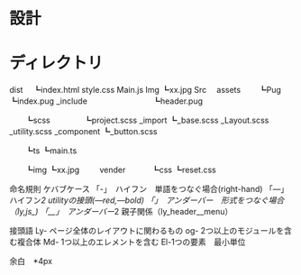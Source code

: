 # 設計

# ディレクトリ
dist
　┗index.html
      style.css
      Main.js
      Img
         ┗xx.jpg
Src
　assets
　　┗Pug
            ┗index.pug
                _include
　　　　　　　　┗header.pug

　　┗scss
　　　　┗project.scss
                 _import
                          ┗_base.scss
                             _Layout.scss
                             _utility.scss
                  _component
                          ┗_button.scss

　　┗ts
            ┗main.ts

　　┗img
            ┗xx.jpg
　
　vender
　　　┗css
                ┗reset.css


命名規則
ケバブケース
「-」　ハイフン　単語をつなぐ場合(right-hand)
「—」　ハイフン*2 utilityの接頭(—red,—bold)
「_」　アンダーバー　形式をつなぐ場合（ly_,js_)
「__」　アンダーバー*2 親子関係（ly_header__menu）

接頭語
Ly- ページ全体のレイアウトに関わるもの
og- 2つ以上のモジュールを含む複合体
Md- 1つ以上のエレメントを含む
El-1つの要素　最小単位

余白　*4px
